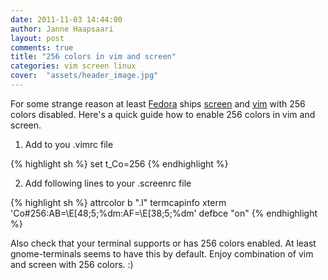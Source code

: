 ```yaml
---
date: 2011-11-03 14:44:00
author: Janne Haapsaari
layout: post
comments: true
title: "256 colors in vim and screen"
categories: vim screen linux
cover:  "assets/header_image.jpg"
---
```


For some strange reason at least [Fedora](http://fedoraproject.org/) ships
[screen](http://www.gnu.org/s/screen/) and [vim](http://www.vim.org/) with
256 colors disabled. Here's a quick guide how to enable 256 colors in vim and
screen.

1. Add to you .vimrc file

{% highlight sh %}
set t_Co=256
{% endhighlight %}


2. Add following lines to your .screenrc file

{% highlight sh %}
attrcolor b ".I"
termcapinfo xterm 'Co#256:AB=\E[48;5;%dm:AF=\E[38;5;%dm'
defbce "on"
{% endhighlight %}


Also check that your terminal supports or has 256 colors enabled. At least
gnome-terminals seems to have this by default. Enjoy combination of vim and
screen with 256 colors. :)

